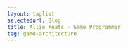 ```yaml
---
layout: taglist
selectedurl: Blog
title: Allie Keats - Game Programmer
tag: game-architecture
---
```

